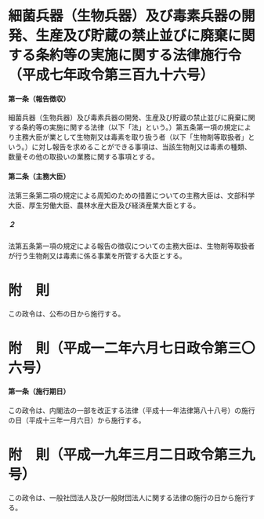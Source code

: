 # 細菌兵器（生物兵器）及び毒素兵器の開発、生産及び貯蔵の禁止並びに廃棄に関する条約等の実施に関する法律施行令（平成七年政令第三百九十六号）
#### 第一条（報告徴収）
細菌兵器（生物兵器）及び毒素兵器の開発、生産及び貯蔵の禁止並びに廃棄に関する条約等の実施に関する法律（以下「法」という。）第五条第一項の規定により主務大臣が業として生物剤又は毒素を取り扱う者（以下「生物剤等取扱者」という。）に対し報告を求めることができる事項は、当該生物剤又は毒素の種類、数量その他の取扱いの業務に関する事項とする。
#### 第二条（主務大臣）
法第三条第二項の規定による周知のための措置についての主務大臣は、文部科学大臣、厚生労働大臣、農林水産大臣及び経済産業大臣とする。
##### ２
法第五条第一項の規定による報告の徴収についての主務大臣は、生物剤等取扱者が行う生物剤又は毒素に係る事業を所管する大臣とする。
# 附　則
この政令は、公布の日から施行する。
# 附　則（平成一二年六月七日政令第三〇六号）
#### 第一条（施行期日）
この政令は、内閣法の一部を改正する法律（平成十一年法律第八十八号）の施行の日（平成十三年一月六日）から施行する。
# 附　則（平成一九年三月二日政令第三九号）
この政令は、一般社団法人及び一般財団法人に関する法律の施行の日から施行する。
